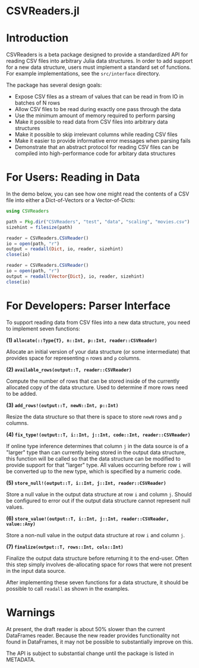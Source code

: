 CSVReaders.jl
=============

# Introduction

CSVReaders is a beta package designed to provide a standardized API for reading
CSV files into arbitrary Julia data structures. In order to add support for
a new data structure, users must implement a standard set of functions. For
example implementations, see the `src/interface` directory.

The package has several design goals:

* Expose CSV files as a stream of values that can be read in from IO in batches
  of N rows
* Allow CSV files to be read during exactly one pass through the data
* Use the minimum amount of memory required to perform parsing
* Make it possible to read data from CSV files into arbitrary data structures
* Make it possible to skip irrelevant columns while reading CSV files
* Make it easier to provide informative error messages when parsing fails
* Demonstrate that an abstract protocol for reading CSV files can be compiled
  into high-performance code for arbitary data structures

# For Users: Reading in Data

In the demo below, you can see how one might read the contents of a CSV file
into either a Dict-of-Vectors or a Vector-of-Dicts:

```julia
using CSVReaders

path = Pkg.dir("CSVReaders", "test", "data", "scaling", "movies.csv")
sizehint = filesize(path)

reader = CSVReaders.CSVReader()
io = open(path, "r")
output = readall(Dict, io, reader, sizehint)
close(io)

reader = CSVReaders.CSVReader()
io = open(path, "r")
output = readall(Vector{Dict}, io, reader, sizehint)
close(io)
```

# For Developers: Parser Interface

To support reading data from CSV files into a new data structure, you need
to implement seven functions:

**(1) `allocate(::Type{T}, n::Int, p::Int, reader::CSVReader)`**

Allocate an initial version of your data structure (or some intermediate)
that provides space for representing `n` rows and `p` columns.

**(2) `available_rows(output::T, reader::CSVReader)`**

Compute the number of rows that can be stored inside of the currently allocated
copy of the data structure. Used to determine if more rows need to be added.

**(3) `add_rows!(output::T, newN::Int, p::Int)`**

Resize the data structure so that there is space to store `newN` rows and `p` columns.

**(4) `fix_type!(output::T, i::Int, j::Int, code::Int, reader::CSVReader)`**

If online type inference determines that column `j` in the data source is of
a "larger" type than can currently being stored in the output data structure,
this function will be called so that the data structure can be modified to
provide support for that "larger" type. All values occurring before row `i`
will be converted up to the new type, which is specified by a numeric code.

**(5) `store_null!(output::T, i::Int, j::Int, reader::CSVReader)`**

Store a null value in the output data structure at row `i` and column `j`.
Should be configured to error out if the output data structure cannot represent
null values.

**(6) `store_value!(output::T, i::Int, j::Int, reader::CSVReader, value::Any)`**

Store a non-null value in the output data structure at row `i` and column `j`.

**(7) `finalize(output::T, rows::Int, cols::Int)`**

Finalize the output data structure before returning it to the end-user. Often
this step simply involves de-allocating space for rows that were not present
in the input data source.

After implementing these seven functions for a data structure, it should be
possible to call `readall` as shown in the examples.

# Warnings

At present, the draft reader is about 50% slower than the current DataFrames
reader. Because the new reader provides functionality not found in DataFrames,
it may not be possible to substantially improve on this.

The API is subject to substantial change until the package is listed in
METADATA.
